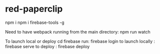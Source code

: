 # red-paperclip

npm i
npm i firebase-tools -g

Need to have webpack running from the main directory:
npm run watch

To launch local or deploy
cd firebase
run: firebase login
to launch locally : firebase serve
to deploy : firebase deploy
